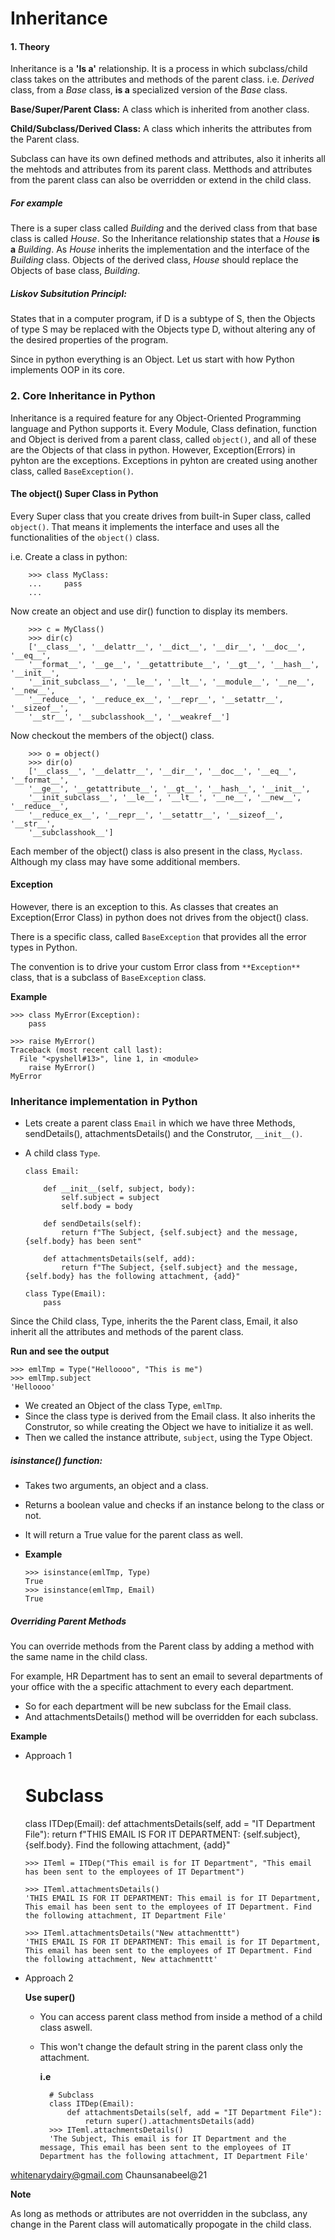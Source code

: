 # Inheritance

#### 1. Theory

  Inheritance is a **'Is a'** relationship. It is a process in which subclass/child class takes on the attributes and methods of the parent class. i.e. *Derived* class, from a *Base* class, **is a** specialized version of the *Base* class.

**Base/Super/Parent Class:** A class which is inherited from another class.

**Child/Subclass/Derived Class:** A class which inherits the attributes from the Parent class.


  Subclass can have its own defined methods and attributes, also it inherits all the mehtods and attributes from its parent class. Metthods and attributes from the parent class can also be overridden or extend in the child class.

##### For example

There is a super class called *Building* and the derived class from that base class is called *House*. So the Inheritance relationship states that a *House* **is a** *Building*. As *House* inherits the implementation and the interface of the *Building* class. Objects of the derived class, *House* should replace the Objects of base class, *Building*.

##### Liskov Subsitution Principl:
  States that in a computer program, if D is a subtype of S, then the Objects of type S may be replaced with the Objects type D, without altering any of the desired properties of the program.

Since in python everything is an Object. Let us start with how Python implements OOP in its core.

### 2. Core Inheritance in Python

Inheritance is a required feature for any Object-Oriented Programming language and Python supports it. Every Module, Class defination, function and Object is derived from a parent class, called `object()`, and all of these are the Objects of that class in python. However, Exception(Errors) in pyhton are the exceptions. Exceptions in pyhton are created using another class, called `BaseException()`.

  #### The object() Super Class in Python
  Every Super class that you create drives from built-in Super class, called `object()`. That means it implements the interface and uses all the functionalities of the `object()` class.

  i.e. Create a class in python:

        >>> class MyClass:
        ...     pass
        ...

  Now create an object and use dir() function to display its members.

        >>> c = MyClass()
        >>> dir(c)
        ['__class__', '__delattr__', '__dict__', '__dir__', '__doc__', '__eq__',
        '__format__', '__ge__', '__getattribute__', '__gt__', '__hash__', '__init__',
        '__init_subclass__', '__le__', '__lt__', '__module__', '__ne__', '__new__',
        '__reduce__', '__reduce_ex__', '__repr__', '__setattr__', '__sizeof__',
        '__str__', '__subclasshook__', '__weakref__']

  Now checkout the members of the object() class.

        >>> o = object()
        >>> dir(o)
        ['__class__', '__delattr__', '__dir__', '__doc__', '__eq__', '__format__',
        '__ge__', '__getattribute__', '__gt__', '__hash__', '__init__',
        '__init_subclass__', '__le__', '__lt__', '__ne__', '__new__', '__reduce__',
        '__reduce_ex__', '__repr__', '__setattr__', '__sizeof__', '__str__',
        '__subclasshook__']

Each member of the object() class is also present in the class, `Myclass`. Although my class may have some additional members.


#### Exception
However, there is an exception to this. As classes that creates an Exception(Error Class) in python does not drives from the object() class.

There is a specific class, called `BaseException` that provides all the error types in Python.

The convention is to drive your custom Error class from `**Exception**` class, that is a subclass of `BaseException` class.

  **Example**

    >>> class MyError(Exception):
    	pass

    >>> raise MyError()
    Traceback (most recent call last):
      File "<pyshell#13>", line 1, in <module>
        raise MyError()
    MyError


### Inheritance implementation in Python

- Lets create a parent class `Email` in which we have three Methods, sendDetails(), attachmentsDetails() and the Construtor, `__init__()`.
- A child class `Type`.

      class Email:

          def __init__(self, subject, body):
              self.subject = subject
              self.body = body

          def sendDetails(self):
              return f"The Subject, {self.subject} and the message, {self.body} has been sent"

          def attachmentsDetails(self, add):
              return f"The Subject, {self.subject} and the message, {self.body} has the following attachment, {add}"

      class Type(Email):
          pass


Since the Child class, Type, inherits the the Parent class, Email, it also inherit all the attributes and methods of the parent class.

**Run and see the output**

    >>> emlTmp = Type("Helloooo", "This is me")
    >>> emlTmp.subject
    'Helloooo'

  - We created an Object of the class Type, `emlTmp`.
  - Since the class type is derived from the Email class. It also inherits the Construtor, so while creating the Object we have to initialize it as well.
  - Then we called the instance attribute, `subject`, using the Type Object.

##### isinstance() function:
- Takes two arguments, an object and a class.
- Returns a boolean value and checks if an instance belong to the class or not.
- It will return a True value for the parent class as well.
- **Example**

      >>> isinstance(emlTmp, Type)
      True
      >>> isinstance(emlTmp, Email)
      True

##### Overriding Parent Methods

You can override methods from the Parent class by adding a method with the same name in the child class.

For example, HR Department has to sent an email to several departments of your office with the a specific attachment to every each department.

- So for each department will be new subclass for the Email class.
- And attachmentsDetails() method will be overridden  for each subclass.

**Example**

- Approach 1

    # Subclass
    class ITDep(Email):
        def attachmentsDetails(self, add = "IT Department File"):
            return f"THIS EMAIL IS FOR IT DEPARTMENT: {self.subject}, {self.body}. Find the following attachment, {add}"

      >>> ITeml = ITDep("This email is for IT Department", "This email has been sent to the employees of IT Department")

      >>> ITeml.attachmentsDetails()
      'THIS EMAIL IS FOR IT DEPARTMENT: This email is for IT Department, This email has been sent to the employees of IT Department. Find the following attachment, IT Department File'

      >>> ITeml.attachmentsDetails("New attachmenttt")
      'THIS EMAIL IS FOR IT DEPARTMENT: This email is for IT Department, This email has been sent to the employees of IT Department. Find the following attachment, New attachmenttt'

- Approach 2

  **Use super()**

  - You can access parent class method from inside a method of a child class aswell.
  - This won't change the default string in the parent class only the attachment.

    **i.e**

          # Subclass
          class ITDep(Email):
              def attachmentsDetails(self, add = "IT Department File"):
                  return super().attachmentsDetails(add)
          >>> ITeml.attachmentsDetails()
          'The Subject, This email is for IT Department and the message, This email has been sent to the employees of IT Department has the following attachment, IT Department File'

whitenarydairy@gmail.com
Chaunsanabeel@21

**Note**

As long as methods or attributes are not overridden in the subclass, any change in the Parent class will automatically propogate in the child class.
